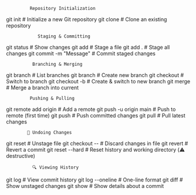              Repository Initialization
             
git init                     # Initialize a new Git repository
git clone <url>              # Clone an existing repository

                Staging & Committing
                
 git status                   # Show changes
git add <file>               # Stage a file
git add .                    # Stage all changes
git commit -m "Message"      # Commit staged changes

              Branching & Merging

git branch                   # List branches
git branch <name>            # Create new branch
git checkout <name>          # Switch to branch
git checkout -b <name>       # Create & switch to new branch
git merge <branch>           # Merge a branch into current

             Pushing & Pulling

git remote add origin <url>  # Add a remote
git push -u origin main      # Push to remote (first time)
git push                     # Push committed changes
git pull                     # Pull latest changes
      
            🧹 Undoing Changes

git reset <file>             # Unstage file
git checkout -- <file>       # Discard changes in file
git revert <commit>          # Revert a commit
git reset --hard <commit>    # Reset history and working directory (⚠️ destructive)

              🔍 Viewing History

git log                      # View commit history
git log --oneline            # One-line format
git diff                     # Show unstaged changes
git show <commit>            # Show details about a commit
